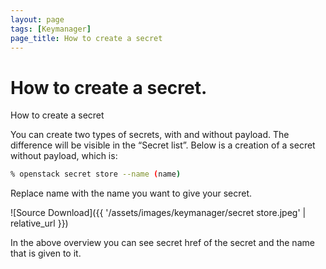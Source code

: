 ```yaml
---
layout: page
tags: [Keymanager]
page_title: How to create a secret
---
```


# How to create a secret.

How to create a secret

You can create two types of secrets, with and without payload. The difference will be visible in the “Secret list”. 
Below is a creation of a secret without payload, which is:

```bash
% openstack secret store --name (name)
```
Replace name with the name you want to give your secret.

![Source Download]({{ '/assets/images/keymanager/secret store.jpeg' | relative_url }})

In the above overview you can see secret href of the secret and the name that is given to it.